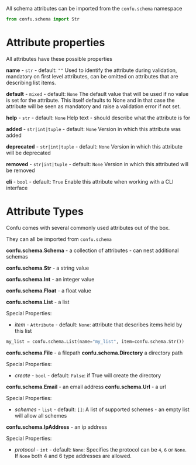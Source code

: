 All schema attributes can be imported from the `confu.schema` namespace

```py
from confu.schema import Str
```

# Attribute properties

All attributes have these possible properties

**name** - `str` - default: `""`
Used to identify the attribute during validation, mandatory on first level attributes, can be omitted on attributes that are describing list items.

**default** - `mixed` - default: `None`
The default value that will be used if no value is set for the attribute. This itself defaults to
None and in that case the attribute will be seen as mandatory and raise a validation error
if not set.

**help** - `str` - default: `None`
Help text - should describe what the attribute is for

**added** - `str|int|tuple` - default: `None`
Version in which this attribute was added

**deprecated** - `str|int|tuple` - default: `None`
Version in which this attribute will be deprecated

**removed** - `str|int|tuple` - default: `None`
Version in which this attributed will be removed

**cli** - `bool` - default: `True`
Enable this attribute when working with a CLI interface

# Attribute Types

Confu comes with several commonly used attributes out of the box.

They can all be imported from `confu.schema`

**confu.schema.Schema** - a collection of attributes - can nest additional schemas

**confu.schema.Str** - a string value

**confu.schema.Int** - an integer value

**confu.schema.Float** - a float value

**confu.schema.List** - a list

Special Properties:
  - *item* - `Attribute` - default: `None`: attribute that describes items held by this list

```py
my_list = confu.schema.List(name="my_list", item=confu.schema.Str())
```

**confu.schema.File** - a filepath
**confu.schema.Directory** a directory path

Special Properties:
  - *create* - `bool` - default: `False`: if True will create the directory

**confu.schema.Email** - an email address
**confu.schema.Url** - a url

Special Properties:
  - *schemes* - `list` - default: `[]`: A list of supported schemes - an empty list will allow all schemes

**confu.schema.IpAddress** - an ip address

Special Properties:
  - *protocol* - `int` - default: `None`: Specifies the protocol can be `4`, `6` or `None`. If `None` both 4 and 6 type addresses are allowed.
